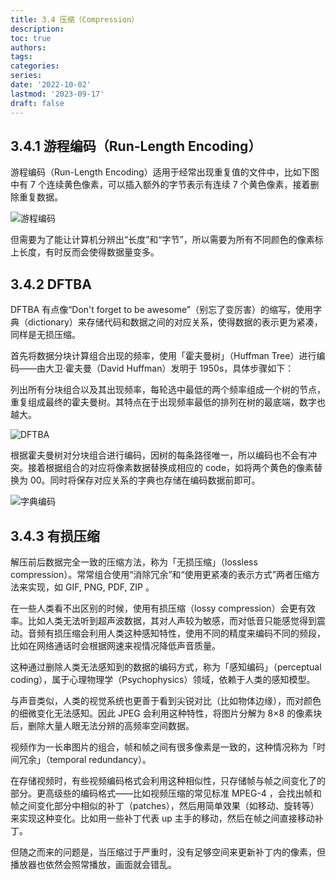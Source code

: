 ```yaml
---
title: 3.4 压缩（Compression）
description: 
toc: true
authors:
tags:
categories:
series:
date: '2022-10-02'
lastmod: '2023-09-17'
draft: false
---
```

## 3.4.1 游程编码（Run-Length Encoding）

游程编码（Run-Length Encoding）适用于经常出现重复值的文件中，比如下图中有 7 个连续黄色像素，可以插入额外的字节表示有连续 7 个黄色像素，接着删除重复数据。

![游程编码](https://zyin-1309341307.cos.ap-nanjing.myqcloud.com/note/%7B2023%3A%E5%B9%B4%201%3A%E6%9C%88%2024%3A%E6%97%A5%2015%3A%E6%97%B6%2038%3A%E5%88%86%2056%3A%E7%A7%92%20nltjudiib51674545936260.png)

但需要为了能让计算机分辨出“长度”和“字节”，所以需要为所有不同颜色的像素标上长度，有时反而会使得数据量变多。

## 3.4.2 DFTBA

DFTBA 有点像“Don't forget to be awesome”（别忘了变厉害）的缩写，使用字典（dictionary）来存储代码和数据之间的对应关系，使得数据的表示更为紧凑，同样是无损压缩。

首先将数据分块计算组合出现的频率，使用「霍夫曼树」（Huffman Tree）进行编码——由大卫·霍夫曼（David Huffman）发明于 1950s，具体步骤如下：

列出所有分块组合以及其出现频率，每轮选中最低的两个频率组成一个树的节点，重复组成最终的霍夫曼树。其特点在于出现频率最低的排列在树的最底端，数字也越大。

![DFTBA](https://zyin-1309341307.cos.ap-nanjing.myqcloud.com/note/%7B2023%3A%E5%B9%B4%201%3A%E6%9C%88%2018%3A%E6%97%A5%2016%3A%E6%97%B6%2024%3A%E5%88%86%2048%3A%E7%A7%92%20654dwea33f1674030288880.png)

根据霍夫曼树对分块组合进行编码，因树的每条路径唯一，所以编码也不会有冲突。接着根据组合的对应将像素数据替换成相应的 code，如将两个黄色的像素替换为 00。同时将保存对应关系的字典也存储在编码数据前即可。

![字典编码](https://zyin-1309341307.cos.ap-nanjing.myqcloud.com/note/%7B2023%3A%E5%B9%B4%201%3A%E6%9C%88%2018%3A%E6%97%A5%2016%3A%E6%97%B6%2028%3A%E5%88%86%2008%3A%E7%A7%92%207clqkk7h661674030488683.png)

## 3.4.3 有损压缩

解压前后数据完全一致的压缩方法，称为「无损压缩」（lossless compression）。常常组合使用“消除冗余”和“使用更紧凑的表示方式”两者压缩方法来实现，如 GIF, PNG, PDF, ZIP 。

在一些人类看不出区别的时候，使用有损压缩（lossy compression）会更有效率。比如人类无法听到超声波数据，其对人声较为敏感，而对低音只能感觉得到震动。音频有损压缩会利用人类这种感知特性，使用不同的精度来编码不同的频段，比如在网络通话时会根据网速来视情况降低声音质量。

这种通过删除人类无法感知到的数据的编码方式，称为「感知编码」（perceptual coding），属于心理物理学（Psychophysics）领域，依赖于人类的感知模型。

与声音类似，人类的视觉系统也更善于看到尖锐对比（比如物体边缘），而对颜色的细微变化无法感知。因此 JPEG 会利用这种特性，将图片分解为 8×8 的像素块后，删除大量人眼无法分辨的高频率空间数据。

视频作为一长串图片的组合，帧和帧之间有很多像素是一致的，这种情况称为「时间冗余」（temporal redundancy）。

在存储视频时，有些视频编码格式会利用这种相似性，只存储帧与帧之间变化了的部分。更高级些的编码格式——比如视频压缩的常见标准 MPEG-4 ，会找出帧和帧之间变化部分中相似的补丁（patches），然后用简单效果（如移动、旋转等）来实现这种变化。比如用一些补丁代表 up 主手的移动，然后在帧之间直接移动补丁。

但随之而来的问题是，当压缩过于严重时，没有足够空间来更新补丁内的像素，但播放器也依然会照常播放，画面就会错乱。